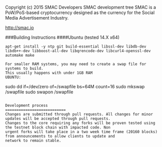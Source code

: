 Copyright (c) 2015 SMAC Developers
SMAC development tree
SMAC is a PoW/PoS-based cryptocurrency designed as the currency for the Social Media Advertisement Industry.

http://smac.io


###Building Instructions
####Ubuntu (tested 14.X x64)
````
apt-get install -y ntp git build-essential libssl-dev libdb-dev libdb++-dev libboost-all-dev libqrencode-dev libcurl4-openssl-dev automake make
````
````
For smaller RAM systems, you may need to create a swap file for systems to build.
This usually happens with under 1GB RAM
UBUNTU:
````
sudo dd if=/dev/zero of=/swapfile bs=64M count=16
sudo mkswap /swapfile
sudo swapon /swapfile
````

Development process
===========================
Changes are submitted through pull requests. All changes for minor updates will be accepted through pull requests.
Changes to the core requiring any forks will be proven tested using the testnet block chain with impacted code. Non
urgent forks will take place in a two week time frame (20160 blocks) from announcements to allow clients to update and
network to remain stable.
